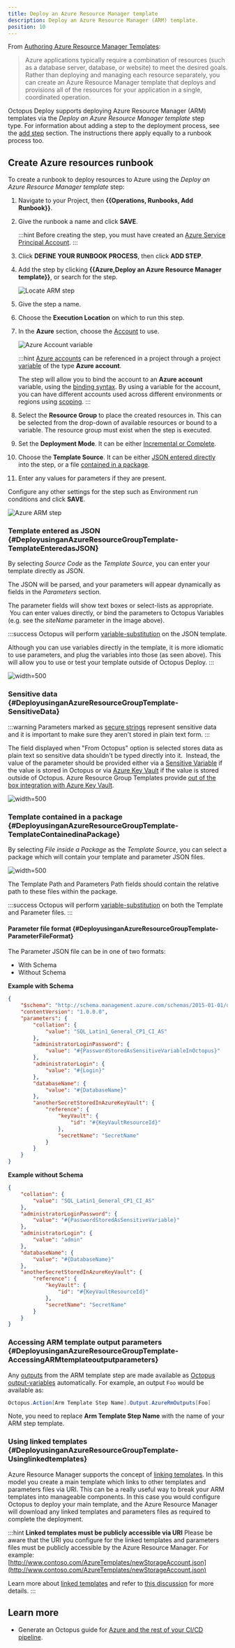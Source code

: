 ```yaml
---
title: Deploy an Azure Resource Manager template
description: Deploy an Azure Resource Manager (ARM) template.
position: 10
---
```


From [Authoring Azure Resource Manager Templates](https://azure.microsoft.com/en-us/documentation/articles/resource-group-authoring-templates/):

> Azure applications typically require a combination of resources (such as a database server, database, or website) to meet the desired goals. Rather than deploying and managing each resource separately, you can create an Azure Resource Manager template that deploys and provisions all of the resources for your application in a single, coordinated operation.

Octopus Deploy supports deploying Azure Resource Manager (ARM) templates via the *Deploy an Azure Resource Manager template* step type. For information about adding a step to the deployment process, see the [add step](/docs/projects/steps/index.md) section. The instructions there apply equally to a runbook process too.

## Create Azure resources runbook

To create a runbook to deploy resources to Azure using the *Deploy an Azure Resource Manager template* step:

1. Navigate to your Project, then **{{Operations, Runbooks, Add Runbook}}**.
1. Give the runbook a name and click **SAVE**.

    :::hint
    Before creating the step, you must have created an [Azure Service Principal Account](/docs/infrastructure/accounts/azure/index.md#azure-service-principal).
    :::

1. Click **DEFINE YOUR RUNBOOK PROCESS**, then click **ADD STEP**.
1. Add the step by clicking **{{Azure,Deploy an Azure Resource Manager template}}**, or search for the step.

    ![Locate ARM step](locate-arm-step.png "width=500")

1. Give the step a name.
1. Choose the **Execution Location** on which to run this step.
1. In the **Azure** section, choose the [Account](/docs/infrastructure/accounts/azure/index.md) to use.

    ![Azure Account variable](azure-account.png "width=500")

    :::hint
    [Azure accounts](/docs/infrastructure/accounts/azure/index.md) can be referenced in a project through a project [variable](/docs/projects/variables/index.md) of the type **Azure account**. 

    The step will allow you to bind the account to an **Azure account** variable, using the [binding syntax](/docs/projects/variables/index.md#Bindingsyntax-Referencingvariablesinstepdefinitions). By using a variable for the account, you can have different accounts used across different environments or regions using [scoping](/docs/projects/variables/index.md#Bindingsyntax-Referencingvariablesinstepdefinitions).
    :::

1. Select the **Resource Group** to place the created resources in. This can be selected from the drop-down of available resources or bound to a variable. The resource group must exist when the step is executed.

1. Set the **Deployment Mode**. It can be either [Incremental or Complete](https://azure.microsoft.com/en-in/documentation/articles/resource-group-template-deploy/#incremental-and-complete-deployments).
1. Choose the **Template Source**. It can be either [JSON entered directly](#DeployusinganAzureResourceGroupTemplate-TemplateEnteredasJSON) into the step, or a file [contained in a package](#DeployusinganAzureResourceGroupTemplate-TemplateContainedinaPackage).
1. Enter any values for parameters if they are present.

Configure any other settings for the step such as Environment run conditions and click **SAVE**.

![Azure ARM step](azure-arm-process-step.png "width=500")

### Template entered as JSON  {#DeployusinganAzureResourceGroupTemplate-TemplateEnteredasJSON}

By selecting *Source Code* as the *Template Source*, you can enter your template directly as JSON.

The JSON will be parsed, and your parameters will appear dynamically as fields in the *Parameters* section.

The parameter fields will show text boxes or select-lists as appropriate.  You can enter values directly, or bind the parameters to Octopus Variables (e.g. see the *siteName* parameter in the image above).

:::success
Octopus will perform [variable-substitution](/docs/projects/variables/variable-substitutions.md) on the JSON template.

Although you can use variables directly in the template, it is more idiomatic to use parameters, and plug the variables into those (as seen above). This will allow you to use or test your template outside of Octopus Deploy.
:::

![](arm-json-template.png "width=500")

### Sensitive data {#DeployusinganAzureResourceGroupTemplate-SensitiveData}

:::warning
Parameters marked as [secure strings](https://azure.microsoft.com/en-us/documentation/articles/resource-group-authoring-templates/) represent sensitive data and it is important to make sure they aren't stored in plain text form.
:::

The field displayed when "From Octopus" option is selected stores data as plain text so sensitive data shouldn't be typed directly into it.  Instead, the value of the parameter should be provided either via a [Sensitive Variable](/docs/projects/variables/sensitive-variables.md) if the value is stored in Octopus or via [Azure Key Vault](https://azure.microsoft.com/en-us/documentation/articles/resource-manager-keyvault-parameter/) if the value is stored outside of Octopus. Azure Resource Group Templates provide [out of the box integration with Azure Key Vault](https://azure.microsoft.com/en-us/documentation/articles/resource-manager-keyvault-parameter/).

![](arm-sensitive-data.png "width=500")

### Template contained in a package {#DeployusinganAzureResourceGroupTemplate-TemplateContainedinaPackage}

By selecting *File inside a Package* as the *Template Source*, you can select a package which will contain your template and parameter JSON files.

![](arm-package-source-template.png "width=500")

The Template Path and Parameters Path fields should contain the relative path to these files within the package.

:::success
Octopus will perform [variable-substitution](/docs/projects/variables/variable-substitutions.md) on both the Template and Parameter files.
:::

#### Parameter file format {#DeployusinganAzureResourceGroupTemplate-ParameterFileFormat}

The Parameter JSON file can be in one of two formats:

- With Schema
- Without Schema

**Example with Schema**

```json
{
    "$schema": "http://schema.management.azure.com/schemas/2015-01-01/deploymentTemplate.json",
    "contentVersion": "1.0.0.0",
    "parameters": {
        "collation": {
            "value": "SQL_Latin1_General_CP1_CI_AS"
        },
        "administratorLoginPassword": {
            "value": "#{PasswordStoredAsSensitiveVariableInOctopus}"
        },
        "administratorLogin": {
            "value": "#{Login}"
        },
        "databaseName": {
            "value": "#{DatabaseName}"
        },
        "anotherSecretStoredInAzureKeyVault": {
            "reference": {
                "keyVault": {
                    "id": "#{KeyVaultResourceId}"
                },
                "secretName": "SecretName"
            }
        }
    }
}
```

**Example without Schema**

```json
{
    "collation": {
        "value": "SQL_Latin1_General_CP1_CI_AS"
    },
    "administratorLoginPassword": {
        "value": "#{PasswordStoredAsSensitiveVariable}"
    },
    "administratorLogin": {
        "value": "admin"
    },
    "databaseName": {
        "value": "#{DatabaseName}"
    },
    "anotherSecretStoredInAzureKeyVault": {
        "reference": {
            "keyVault": {
                "id": "#{KeyVaultResourceId}"
            },
            "secretName": "SecretName"
        }
    }
}

```

### Accessing ARM template output parameters {#DeployusinganAzureResourceGroupTemplate-AccessingARMtemplateoutputparameters}

Any [outputs](https://azure.microsoft.com/en-us/documentation/articles/resource-group-authoring-templates/#outputs) from the ARM template step are made available as [Octopus output-variables](/docs/projects/variables/output-variables.md) automatically. For example, an output `Foo` would be available as:

```powershell
Octopus.Action[Arm Template Step Name].Output.AzureRmOutputs[Foo]
```
Note, you need to replace **Arm Template Step Name** with the name of your ARM step template. 

### Using linked templates {#DeployusinganAzureResourceGroupTemplate-Usinglinkedtemplates}

Azure Resource Manager supports the concept of [linking templates](https://docs.microsoft.com/en-us/azure/azure-resource-manager/resource-group-linked-templates). In this model you create a main template which links to other templates and parameters files via URI. This can be a really useful way to break your ARM templates into manageable components. In this case you would configure Octopus to deploy your main template, and the Azure Resource Manager will download any linked templates and parameters files as required to complete the deployment.

:::hint
**Linked templates must be publicly accessible via URI**
Please be aware that the URI you configure for the linked templates and parameters files must be publicly accessible by the Azure Resource Manager. For example: [http://www.contoso.com/AzureTemplates/newStorageAccount.json](http://www.contoso.com/AzureTemplates/newStorageAccount.json)

Learn more about [linked templates](https://docs.microsoft.com/en-us/azure/azure-resource-manager/resource-group-linked-templates) and refer to [this discussion](https://help.octopus.com/t/azure-resource-management-templates/9654) for more details.
:::

## Learn more

- Generate an Octopus guide for [Azure and the rest of your CI/CD pipeline](https://octopus.com/docs/guides?destination=Azure%20websites).

